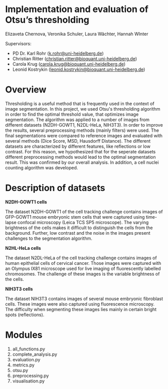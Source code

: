 # Implementation and evaluation of Otsu’s thresholding
Elizaveta Chernova, Veronika Schuler, Laura Wächter, Hannah WInter

Supervisors:

- PD Dr. Karl Rohr (k.rohr@uni-heidelberg.de)
- Christian Ritter (christian.ritter@bioquant.uni-heidelberg.de)
- Carola Krug (carola.krug@bioquant.uni-heidelberg.de)
- Leonid Kostrykin (leonid.kostrykin@bioquant.uni-heidelberg.de)

# Overview
Thresholding is a useful method that is frequently used in the context of image segmentation. In this project, we used Otsu's thresholding algorithm in order to find the optimal threshold value, that optimizes image segmentation. The algorithm was applied to a number of images from different datasets (N2DH-GOWT1, N2DL-HeLa, NIH3T3). In order to improve the results, several preprocessing methods (mainly filters) were used. The final segmentations were compared to reference images and evaluated with several methods (Dice Score, MSD, Hausdorff Distance). The different datasets are characterized by different features, like reflections or low contrast. For this reason, we hypothesized that for the seperate datasets different preprocessing methods would lead to the optimal segmentation result. This was confirmed by our overall analysis. In addition, a cell nuclei counting algorithm was developed.

# Description of datasets

**N2DH-GOWT1 cells**

The dataset N2DH-GOWT1 of the cell tracking challenge contains images of GFP-GOWT1 mouse embryonic stem cells that were captured using time-lapse confocal microscopy (Leica TCS SP5 microscope). The varying brightness of the cells makes it difficult to distinguish the cells from the background. Further, low contrast and the noise in the images present challenges to the segmentation algorithm.

**N2HL-HeLa cells**

The dataset N2DL-HeLa of the cell tracking challenge contains images of human epithelial cells of cervical cancer. Those images were captured with an Olympus IX81 microscope used for live imaging of fluorescently labelled chromosomes. The challenge of these images is the variable brightness of the cells.

**NIH3T3 cells**

The dataset NIH3T3 contains images of several mouse embryonic fibroblast cells. These images were also captured using fluorescence microscopy. The difficulty when segmenting these images lies mainly in certain bright spots (reflections).

# Modules 
1. all_functions.py
2. complete_analysis.py
3. evaluation.py
4. metrics.py
5. otsu.py
6. preprocessing.py
7. visualisation.py



